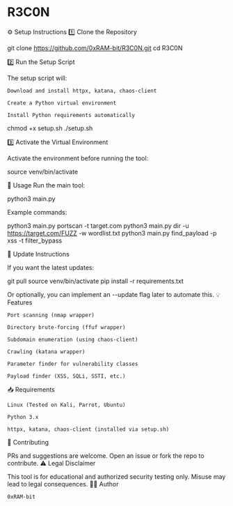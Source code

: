 # R3C0N

⚙️ Setup Instructions
1️⃣ Clone the Repository

git clone https://github.com/0xRAM-bit/R3C0N.git
cd R3C0N

2️⃣ Run the Setup Script

The setup script will:

    Download and install httpx, katana, chaos-client

    Create a Python virtual environment

    Install Python requirements automatically

chmod +x setup.sh
./setup.sh

3️⃣ Activate the Virtual Environment

Activate the environment before running the tool:

source venv/bin/activate

🚀 Usage
Run the main tool:

python3 main.py

Example commands:

python3 main.py portscan -t target.com
python3 main.py dir -u https://target.com/FUZZ -w wordlist.txt
python3 main.py find_payload -p xss -t filter_bypass

🔄 Update Instructions

If you want the latest updates:

git pull
source venv/bin/activate
pip install -r requirements.txt

Or optionally, you can implement an --update flag later to automate this.
💡 Features

    Port scanning (nmap wrapper)

    Directory brute-forcing (ffuf wrapper)

    Subdomain enumeration (using chaos-client)

    Crawling (katana wrapper)

    Parameter finder for vulnerability classes

    Payload finder (XSS, SQLi, SSTI, etc.)

📥 Requirements

    Linux (Tested on Kali, Parrot, Ubuntu)

    Python 3.x

    httpx, katana, chaos-client (installed via setup.sh)

🤝 Contributing

PRs and suggestions are welcome. Open an issue or fork the repo to contribute.
⚠️ Legal Disclaimer

This tool is for educational and authorized security testing only. Misuse may lead to legal consequences.
👨‍💻 Author

    0xRAM-bit
